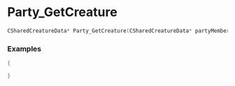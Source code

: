 # Party_GetCreature

```cpp - C++
CSharedCreatureData* Party_GetCreature(CSharedCreatureData* partyMember, int index);
```

### Examples
```cpp - C++
{

}
```